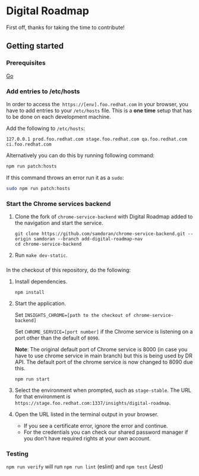 # Digital Roadmap

First off, thanks for taking the time to contribute!

## Getting started

### Prerequisites

[Go]

### Add entries to /etc/hosts

In order to access the` https://[env].foo.redhat.com` in your browser, you have to add entries to your `/etc/hosts` file. This is a **one time** setup that has to be done on each development machine.

Add the following to `/etc/hosts`:

```
127.0.0.1 prod.foo.redhat.com stage.foo.redhat.com qa.foo.redhat.com ci.foo.redhat.com
```

Alternatively you can do this by running following command:
```bash
npm run patch:hosts
```

If this command throws an error run it as a `sudo`:
```bash
sudo npm run patch:hosts
```

### Start the Chrome services backend ###

1. Clone the fork of `chrome-service-backend` with Digital Roadmap added to the navigation and start the service.

   ```
   git clone https://github.com/samdoran/chrome-service-backend.git --origin samdoran --branch add-digital-roadmap-nav
   cd chrome-service-backend
   ```

1. Run `make dev-static`.

###

In the checkout of this repository, do the following:

1. Install dependencies.

   ```npm install```

1. Start the application.

   Set `INSIGHTS_CHROME=[path to the checkout of chrome-service-backend]`

   Set `CHROME_SERVICE=[port number]` if the Chrome service is listening on a port other than the default of `8090`.

   **Note**: The original default port of Chrome service is 8000 (in case you have to use chrome service in main branch) but this is being used by DR API. The default port of the chrome service is now changed to 8090 due this.

   ```npm run start```

1. Select the environment when prompted, such as `stage-stable`. The URL for that environment is `https://stage.foo.redhat.com:1337/insights/digital-roadmap`.

1. Open the URL listed in the terminal output in your browser.

   * If you see a certificate error, ignore the error and continue.
   * For the credentials you can check our shared password manager if you don't have required rights at your own account.

### Testing

`npm run verify` will run `npm run lint` (eslint) and `npm test` (Jest)


[Go]: https://go.dev/doc/install
